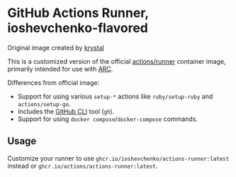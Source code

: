 # GitHub Actions Runner, ioshevchenko-flavored

Original image created by [krystal](https://github.com/krystal)

This is a customized version of the official
[actions/runner](https://github.com/actions/runner) container image, primarily
intended for use with
[ARC](https://github.com/actions/actions-runner-controller).

Differences from official image:

- Support for using various `setup-*` actions like `ruby/setup-ruby` and
  `actions/setup-go`.
- Includes the [GitHub CLI](https://cli.github.com) tool (`gh`).
- Support for using `docker compose`/`docker-compose` commands.

## Usage

Customize your runner to use `ghcr.io/ioshevchenko/actions-runner:latest` instead or
`ghcr.io/actions/actions-runner:latest`.
